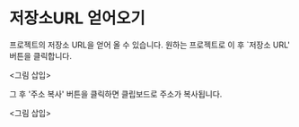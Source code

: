 # 저장소URL 얻어오기

프로젝트의 저장소 URL을 얻어 올 수 있습니다. 원하는 프로젝트로 이 후 `저장소 URL' 버튼을 클릭합니다.

<그림 삽입>

그 후 '주소 복사' 버튼을 클릭하면 클립보드로 주소가 복사됩니다.

<그림 삽입>